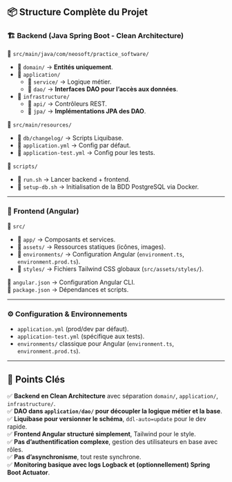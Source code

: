 ## 📦 Structure Complète du Projet  

### 🏗️ Backend (Java Spring Boot - Clean Architecture)  
📂 `src/main/java/com/neosoft/practice_software/`  
- 📁 `domain/` → **Entités uniquement**.  
- 📁 `application/`  
  - 📁 `service/` → Logique métier.  
  - 📁 `dao/` → **Interfaces DAO pour l’accès aux données**.  
- 📁 `infrastructure/`  
  - 📁 `api/` → Contrôleurs REST.  
  - 📁 `jpa/` → **Implémentations JPA des DAO**.  

📂 `src/main/resources/`  
- 📁 `db/changelog/` → Scripts Liquibase.  
- 📄 `application.yml` → Config par défaut.  
- 📄 `application-test.yml` → Config pour les tests.  

📂 `scripts/`  
- 📄 `run.sh` → Lancer backend + frontend.  
- 📄 `setup-db.sh` → Initialisation de la BDD PostgreSQL via Docker.  

---

### 🎨 Frontend (Angular)  
📂 `src/`  
- 📁 `app/` → Composants et services.  
- 📁 `assets/` → Ressources statiques (icônes, images).  
- 📁 `environments/` → Configuration Angular (`environment.ts`, `environment.prod.ts`).  
- 📁 `styles/` → Fichiers Tailwind CSS globaux (`src/assets/styles/`).  

📄 `angular.json` → Configuration Angular CLI.  
📄 `package.json` → Dépendances et scripts.  

---

### ⚙️ Configuration & Environnements  
- `application.yml` (prod/dev par défaut).  
- `application-test.yml` (spécifique aux tests).  
- `environments/` classique pour Angular (`environment.ts`, `environment.prod.ts`).  

---

## 🚀 Points Clés  
✅ **Backend en Clean Architecture** avec séparation `domain/`, `application/`, `infrastructure/`.  
✅ **DAO dans `application/dao/` pour découpler la logique métier et la base**.  
✅ **Liquibase pour versionner le schéma**, `ddl-auto=update` pour le dev rapide.  
✅ **Frontend Angular structuré simplement**, Tailwind pour le style.  
✅ **Pas d’authentification complexe**, gestion des utilisateurs en base avec rôles.  
✅ **Pas d’asynchronisme**, tout reste synchrone.  
✅ **Monitoring basique avec logs Logback et (optionnellement) Spring Boot Actuator**.  

